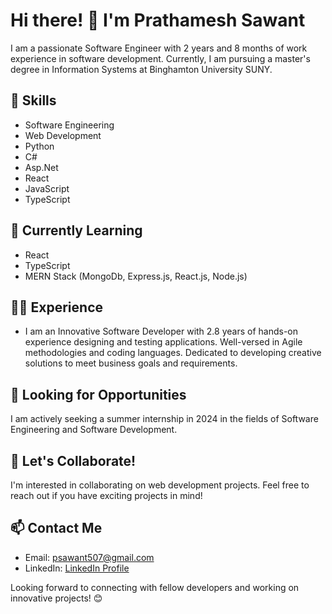 
# Hi there! 👋 I'm Prathamesh Sawant

I am a passionate Software Engineer with 2 years and 8 months of work experience in software development. Currently, I am pursuing a master's degree in Information Systems at Binghamton University SUNY.

## 🚀 Skills
- Software Engineering
- Web Development
- Python
- C#
- Asp.Net
- React
- JavaScript
- TypeScript

## 🌱 Currently Learning
- React
- TypeScript
- MERN Stack (MongoDb, Express.js, React.js, Node.js)

## 👨‍💻 Experience
- I am an Innovative Software Developer with 2.8 years of hands-on experience designing and testing applications. Well-versed in Agile methodologies and coding languages. Dedicated to developing creative solutions to meet business goals and requirements.

## 💼 Looking for Opportunities
I am actively seeking a summer internship in 2024 in the fields of Software Engineering and Software Development.

## 🤝 Let's Collaborate!
I'm interested in collaborating on web development projects. Feel free to reach out if you have exciting projects in mind!

## 📫 Contact Me
- Email: [psawant507@gmail.com](mailto:psawant507@gmail.com)
- LinkedIn: [LinkedIn Profile](https://www.linkedin.com/in/p-s-s-s/)

Looking forward to connecting with fellow developers and working on innovative projects! 😊


<!---
pss-0501/pss-0501 is a ✨ special ✨ repository because its `README.md` (this file) appears on your GitHub profile.
You can click the Preview link to take a look at your changes.
--->
